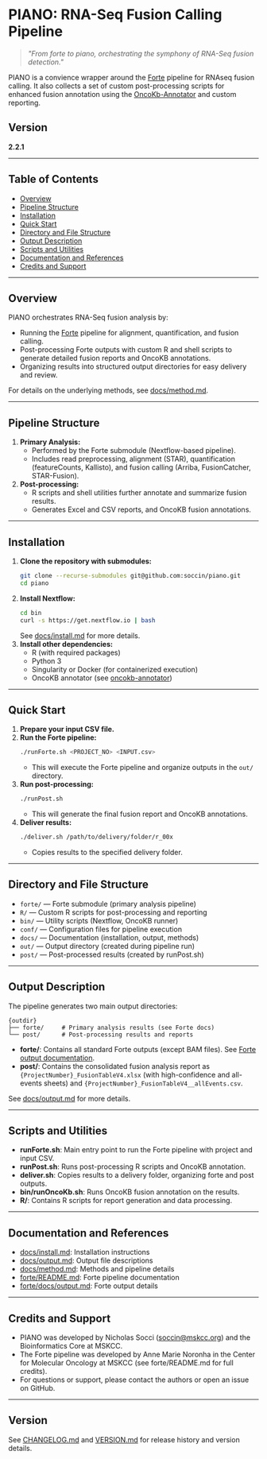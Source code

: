# PIANO: RNA-Seq Fusion Calling Pipeline

> *"From forte to piano, orchestrating the symphony of RNA-Seq fusion detection."*

PIANO is a convience wrapper around the [Forte](https://github.com/mskcc/forte) pipeline for RNAseq fusion calling. It also collects a set of custom post-processing scripts for enhanced fusion annotation using the [OncoKb-Annotator](https://github.com/oncokb/oncokb-annotator) and custom reporting.

## Version

**2.2.1**

---

## Table of Contents
- [Overview](#overview)
- [Pipeline Structure](#pipeline-structure)
- [Installation](#installation)
- [Quick Start](#quick-start)
- [Directory and File Structure](#directory-and-file-structure)
- [Output Description](#output-description)
- [Scripts and Utilities](#scripts-and-utilities)
- [Documentation and References](#documentation-and-references)
- [Credits and Support](#credits-and-support)

---

## Overview

PIANO orchestrates RNA-Seq fusion analysis by:
- Running the [Forte](https://github.com/mskcc/forte) pipeline for alignment, quantification, and fusion calling.
- Post-processing Forte outputs with custom R and shell scripts to generate detailed fusion reports and OncoKB annotations.
- Organizing results into structured output directories for easy delivery and review.

For details on the underlying methods, see [docs/method.md](docs/method.md).

---

## Pipeline Structure

1. **Primary Analysis:**
   - Performed by the Forte submodule (Nextflow-based pipeline).
   - Includes read preprocessing, alignment (STAR), quantification (featureCounts, Kallisto), and fusion calling (Arriba, FusionCatcher, STAR-Fusion).
2. **Post-processing:**
   - R scripts and shell utilities further annotate and summarize fusion results.
   - Generates Excel and CSV reports, and OncoKB fusion annotations.

---

## Installation

1. **Clone the repository with submodules:**
   ```bash
   git clone --recurse-submodules git@github.com:soccin/piano.git
   cd piano
   ```
2. **Install Nextflow:**
   ```bash
   cd bin
   curl -s https://get.nextflow.io | bash
   ```
   See [docs/install.md](docs/install.md) for more details.
3. **Install other dependencies:**
   - R (with required packages)
   - Python 3
   - Singularity or Docker (for containerized execution)
   - OncoKB annotator (see [oncokb-annotator](https://github.com/oncokb/oncokb-annotator))

---

## Quick Start

1. **Prepare your input CSV file.**
2. **Run the Forte pipeline:**
   ```bash
   ./runForte.sh <PROJECT_NO> <INPUT.csv>
   ```
   - This will execute the Forte pipeline and organize outputs in the `out/` directory.
3. **Run post-processing:**
   ```bash
   ./runPost.sh
   ```
   - This will generate the final fusion report and OncoKB annotations.
4. **Deliver results:**
   ```bash
   ./deliver.sh /path/to/delivery/folder/r_00x
   ```
   - Copies results to the specified delivery folder.

---

## Directory and File Structure

- `forte/` — Forte submodule (primary analysis pipeline)
- `R/` — Custom R scripts for post-processing and reporting
- `bin/` — Utility scripts (Nextflow, OncoKB runner)
- `conf/` — Configuration files for pipeline execution
- `docs/` — Documentation (installation, output, methods)
- `out/` — Output directory (created during pipeline run)
- `post/` — Post-processed results (created by runPost.sh)

---

## Output Description

The pipeline generates two main output directories:

```
{outdir}
├── forte/     # Primary analysis results (see Forte docs)
└── post/      # Post-processing results and reports
```

- **forte/**: Contains all standard Forte outputs (except BAM files). See [Forte output documentation](https://github.com/mskcc/forte/blob/main/docs/output.md).
- **post/**: Contains the consolidated fusion analysis report as `{ProjectNumber}_FusionTableV4.xlsx` (with high-confidence and all-events sheets) and `{ProjectNumber}_FusionTableV4__allEvents.csv`.

See [docs/output.md](docs/output.md) for more details.

---

## Scripts and Utilities

- **runForte.sh**: Main entry point to run the Forte pipeline with project and input CSV.
- **runPost.sh**: Runs post-processing R scripts and OncoKB annotation.
- **deliver.sh**: Copies results to a delivery folder, organizing forte and post outputs.
- **bin/runOncoKb.sh**: Runs OncoKB fusion annotation on the results.
- **R/**: Contains R scripts for report generation and data processing.

---

## Documentation and References

- [docs/install.md](docs/install.md): Installation instructions
- [docs/output.md](docs/output.md): Output file descriptions
- [docs/method.md](docs/method.md): Methods and pipeline details
- [forte/README.md](forte/README.md): Forte pipeline documentation
- [forte/docs/output.md](https://github.com/mskcc/forte/blob/main/docs/output.md): Forte output details

---

## Credits and Support

- PIANO was developed by Nicholas Socci (soccin@mskcc.org) and the Bioinformatics Core at MSKCC.
- The Forte pipeline was developed by Anne Marie Noronha in the Center for Molecular Oncology at MSKCC (see forte/README.md for full credits).
- For questions or support, please contact the authors or open an issue on GitHub.

---

## Version

See [CHANGELOG.md](CHANGELOG.md) and [VERSION.md](VERSION.md) for release history and version details.
